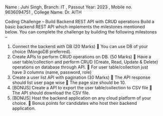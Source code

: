 Name : Juhi Singh, Branch: IT , Passout Year: 2023 , Mobile no. 9636094751 , College Name: Dr. AITH

Coding Challenge – Build Backend REST API with CRUD operations 
Build a basic backend REST API which implements the milestones mentioned below. 
You can complete the challenge by building the following milestones – 
1. Connect the backend with DB (20 Marks)
 You can use DB of your choice (MongoDB preferred). 
2. Create APIs to perform CRUD operations on DB. (50 Marks)
 Have a user table/collection and perform CRUD (Create, Read, Update 
& Delete) operations on database through API. 
 For user table/collection just have 3 columns (name, password, role) 
3. Create a user list API with pagination (30 Marks)
 The API response should list user page wise 
 The page size should be 10. 
4. [BONUS] Create a API to export the user table/collection to CSV file 
 The API should download the CSV file. 
5. [BONUS] Host the backend application on any cloud platform of your choice. 
 Bonus points for candidates who host their backend application. 
